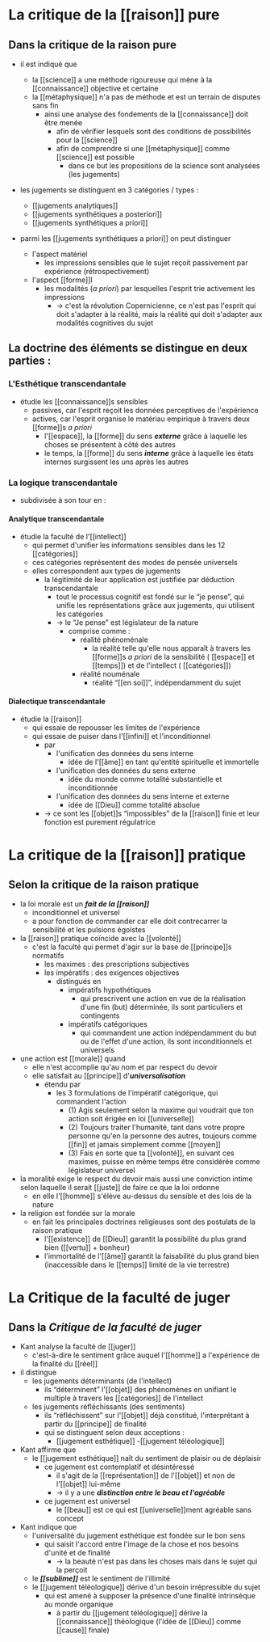 # La critique de la [[raison]] pure

## Dans la critique de la raison pure
- il est indiqué que
  - la [[science]] a une méthode rigoureuse qui mène à la [[connaissance]] objective et certaine
  - la [[métaphysique]] n'a pas de méthode et est un terrain de disputes sans fin
    - ainsi une analyse des fondements de la [[connaissance]] doit être menée
      - afin de vérifier lesquels sont des conditions de possibilités pour la [[science]]
      - afin de comprendre si une [[métaphysique]] comme [[science]] est possible
        - dans ce but les propositions de la science sont analysées (les jugements)
- les jugements se distinguent en 3 catégories / types :
  - [[jugements analytiques]]
  - [[jugements synthétiques a posteriori]]
  - [[jugements synthétiques a priori]]

- parmi les [[jugements synthétiques a priori]] on peut distinguer
  - l'aspect matériel
    - les impressions sensibles que le sujet reçoit passivement par expérience (rétrospectivement)
  - l'aspect [[forme]]l
    - les modalités (*a priori*) par lesquelles l'esprit trie activement les impressions
      - → c'est la révolution Copernicienne, ce n'est pas l'esprit qui doit s'adapter à la réalité, mais la réalité qui doit s'adapter aux modalités cognitives du sujet

## La doctrine des éléments se distingue en deux parties :

### L'Esthétique transcendantale

- étudie les [[connaissance]]s sensibles
  - passives, car l'esprit reçoit les données perceptives de l'expérience
  - actives, car l'esprit organise le matériau empirique à travers deux [[forme]]s *a priori*
    - l'[[espace]], la [[forme]] du sens ***externe*** grâce à laquelle les choses se présentent à côté des autres
    - le temps, la [[forme]] du sens ***interne*** grâce à laquelle les états internes surgissent les uns après les autres
### La logique transcendantale
- subdivisée à son tour en :
#### Analytique transcendantale
- étudie la faculté de l'[[intellect]]
  - qui permet d'unifier les informations sensibles dans les 12 [[catégories]]
  - ces catégories représentent des modes de pensée universels
  - elles correspondent aux types de jugements
    - la légitimité de leur application est justifiée par déduction transcendantale
      - tout le processus cognitif est fondé sur le “je pense”, qui unifie les représentations grâce aux jugements, qui utilisent les catégories
      - → le “Je pense” est législateur de la nature
        - comprise comme :
          - réalité phénoménale
            - la réalité telle qu'elle nous apparaît à travers les [[forme]]s *a priori* de la sensibilité ( [[espace]] et  [[temps]]) et de l'intellect ( [[catégories]])
          - réalité nouménale
            - réalité “[[en soi]]”, indépendamment du sujet
#### Dialectique transcendantale
- étudie la [[raison]]
  - qui essaie de repousser les limites de l'expérience
  - qui essaie de puiser dans l'[[infini]] et l'inconditionnel
    - par
      - l'unification des données du sens interne
        - idée de l'[[âme]] en tant qu'entité spirituelle et immortelle
      - l'unification des données du sens externe
        - idée du monde comme totalité substantielle et inconditionnée
      - l'unification des données du sens interne et externe
        - idée de [[Dieu]] comme totalité absolue
    - → ce sont les [[objet]]s “impossibles” de la [[raison]] finie et leur fonction est purement régulatrice


# La critique de la [[raison]] pratique

## Selon la critique de la raison pratique
- la loi morale est un ***fait de la [[raison]]***
  - inconditionnel et universel
  - a pour fonction de commander car elle doit contrecarrer la sensibilité et les pulsions égoïstes
- la [[raison]] pratique coïncide avec la [[volonté]]
  - c'est la faculté qui permet d'agir sur la base de [[principe]]s normatifs
    - les maximes : des prescriptions subjectives
    - les impératifs : des exigences objectives
      - distingués en
        - impératifs hypothétiques
          - qui prescrivent une action en vue de la réalisation d'une fin (but) déterminée, ils sont particuliers et contingents
        - impératifs catégoriques
          - qui commandent une action indépendamment du but ou de l'effet d'une action, ils sont inconditionnels et universels
- une action est [[morale]] quand
  - elle n'est accomplie qu'au nom et par respect du devoir
  - elle satisfait au [[principe]] d'***universalisation***
    - étendu par
      - les 3 formulations de l'impératif catégorique, qui commandent l'action
        - (1) Agis seulement selon la maxime qui voudrait que ton action soit érigée en loi [[universelle]]
        - (2) Toujours traiter l'humanité, tant dans votre propre personne qu'en la personne des autres, toujours comme [[fin]] et jamais simplement comme [[moyen]]
        - (3) Fais en sorte que ta [[volonté]], en suivant ces maximes, puisse en même temps être considérée comme législateur universel
- la moralité exige le respect du devoir mais aussi une conviction intime selon laquelle il serait [[juste]] de faire ce que la loi ordonne
  - en elle l'[[homme]] s'élève au-dessus du sensible et des lois de la nature
- la religion est fondée sur la morale
  - en fait les principales doctrines religieuses sont des postulats de la raison pratique
    - l'[[existence]] de [[Dieu]] garantit la possibilité du plus grand bien ([[vertu]] + bonheur)
    - l'immortalité de l'[[âme]] garantit la faisabilité du plus grand bien (inaccessible dans le [[temps]] limité de la vie terrestre)

# La Critique de la faculté de juger

## Dans la _Critique de la faculté de juger_
- Kant analyse la faculté de [[juger]]
  - c'est-à-dire le sentiment grâce auquel l'[[homme]] a l'expérience de la finalité du [[réel]]
- il distingue
  - les jugements déterminants (de l'intellect)
    - ils “déterminent” l'[[objet]] des phénomènes en unifiant le multiple à travers les [[catégories]] de l'intellect
  - les jugements réfléchissants (des sentiments)
    - ils “réfléchissent” sur l'[[objet]] déjà constitué, l'interprétant à partir du [[principe]] de finalité
    - qui se distinguent selon deux acceptions : 
      - [[jugement esthétique]]
      -[[jugement téléologique]]
- Kant affirme que
  - le [[jugement esthétique]] naît du sentiment de plaisir ou de déplaisir
    - ce jugement est contemplatif et désintéressé
      - il s'agit de la [[représentation]] de l'[[objet]] et non de l'[[objet]] lui-même
      - → il y a une ***distinction entre le beau et l'agréable***
    - ce jugement est universel
      - le [[beau]] est ce qui est [[universelle]]ment agréable sans concept
- Kant indique que
  - l'universalité du jugement esthétique est fondée sur le bon sens
    - qui saisit l'accord entre l'image de la chose et nos besoins d'unité et de finalité
      - → la beauté n'est pas dans les choses mais dans le sujet qui la perçoit
  - le ***[[sublime]]*** est le sentiment de l'illimité
  - le [[jugement téléologique]] dérive d'un besoin irrépressible du sujet
    - qui est amené à supposer la présence d'une finalité intrinsèque au monde organique
      - à partir du [[jugement téléologique]] dérive la [[connaissance]] théologique (l'idée de [[Dieu]] comme [[cause]] finale)
